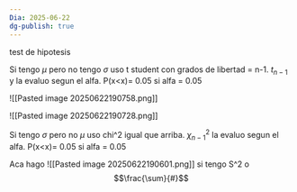 ```yaml
---
Dia: 2025-06-22
dg-publish: true
---
```

test de hipotesis



Si tengo $\mu$ pero no tengo $\sigma$ uso t student con grados de libertad = n-1. $t_{n-1}$ y la evaluo segun el alfa. P(x<x)= 0.05 si alfa = 0.05

![[Pasted image 20250622190758.png]]


![[Pasted image 20250622190728.png]]


Si tengo $\sigma$ pero no $\mu$ uso chi^2 igual que arriba. $\chi^2_{n-1}$  la evaluo segun el alfa. P(x<x)= 0.05 si alfa = 0.05

Aca hago ![[Pasted image 20250622190601.png]]
si tengo S^2 o 
$$\frac{\sum}{#}$$